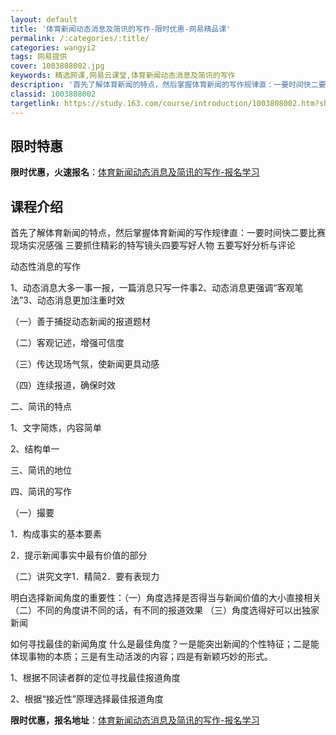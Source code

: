 ```yaml
---
layout: default
title: '体育新闻动态消息及简讯的写作-限时优惠-网易精品课'
permalink: /:categories/:title/
categories: wangyi2
tags: 网易提供
cover: 1003808002.jpg
keywords: 精选网课,网易云课堂,体育新闻动态消息及简讯的写作
description: '首先了解体育新闻的特点，然后掌握体育新闻的写作规律直：一要时间快二要比赛现场实况感强三要抓住精彩的特写镜头四要写好人物五'
classid: 1003808002
targetlink: https://study.163.com/course/introduction/1003808002.htm?share=1&shareId=1025206652&utm_campaign=share&utm_medium=iphoneShare&utm_source=&utm_u=1025206652
---
```


## 限时特惠

**限时优惠，火速报名**：[体育新闻动态消息及简讯的写作-报名学习](https://study.163.com/course/introduction/1003808002.htm?share=1&shareId=1025206652&utm_campaign=share&utm_medium=iphoneShare&utm_source=&utm_u=1025206652)

## 课程介绍

首先了解体育新闻的特点，然后掌握体育新闻的写作规律直：一要时间快二要比赛现场实况感强 三要抓住精彩的特写镜头四要写好人物 五要写好分析与评论

动态性消息的写作

1、动态消息大多一事一报，一篇消息只写一件事2、动态消息更强调“客观笔法”3、动态消息更加注重时效 

（一）善于捕捉动态新闻的报道题材 

（二）客观记述，增强可信度

（三）传达现场气氛，使新闻更具动感

（四）连续报道，确保时效

二、简讯的特点 

1、文字简炼，内容简单

2、结构单一

三、简讯的地位

四、简讯的写作

（一）撮要

1．构成事实的基本要素

 2．提示新闻事实中最有价值的部分    

（二）讲究文字1．精简2．要有表现力

  明白选择新闻角度的重要性：（一）角度选择是否得当与新闻价值的大小直接相关 （二）不同的角度讲不同的话，有不同的报道效果 （三）角度选得好可以出独家新闻 

如何寻找最佳的新闻角度   什么是最佳角度？一是能突出新闻的个性特征；二是能体现事物的本质；三是有生动活泼的内容；四是有新颖巧妙的形式。

1、根据不同读者群的定位寻找最佳报道角度

 2、根据“接近性”原理选择最佳报道角度

**限时优惠，报名地址**：[体育新闻动态消息及简讯的写作-报名学习](https://study.163.com/course/introduction/1003808002.htm?share=1&shareId=1025206652&utm_campaign=share&utm_medium=iphoneShare&utm_source=&utm_u=1025206652)


